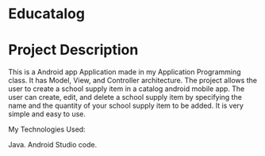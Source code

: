 # Educatalog

# Project Description

This is a Android app Application made in my Application Programming class. It has Model, View, and Controller architecture.
The project allows the user to create a school supply item in a catalog android mobile app. 
The user can create, edit, and delete a school supply item by specifying the name and the quantity of your school supply item to be added.
It is very simple and easy to use.

My Technologies Used:

Java. Android Studio code.

